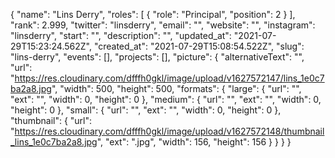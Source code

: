 {
 "name": "Lins Derry",
 "roles": [
  {
   "role": "Principal",
   "position": 2
  }
 ],
 "rank": 2.999,
 "twitter": "linsderry",
 "email": "",
 "website": "",
 "instagram": "linsderry",
 "start": "",
 "description": "",
 "updated_at": "2021-07-29T15:23:24.562Z",
 "created_at": "2021-07-29T15:08:54.522Z",
 "slug": "lins-derry",
 "events": [],
 "projects": [],
 "picture": {
  "alternativeText": "",
  "url": "https://res.cloudinary.com/dfffh0gkl/image/upload/v1627572147/lins_1e0c7ba2a8.jpg",
  "width": 500,
  "height": 500,
  "formats": {
   "large": {
    "url": "",
    "ext": "",
    "width": 0,
    "height": 0
   },
   "medium": {
    "url": "",
    "ext": "",
    "width": 0,
    "height": 0
   },
   "small": {
    "url": "",
    "ext": "",
    "width": 0,
    "height": 0
   },
   "thumbnail": {
    "url": "https://res.cloudinary.com/dfffh0gkl/image/upload/v1627572148/thumbnail_lins_1e0c7ba2a8.jpg",
    "ext": ".jpg",
    "width": 156,
    "height": 156
   }
  }
 }
}